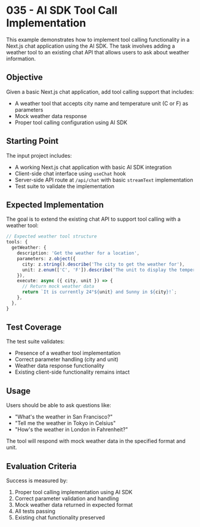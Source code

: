 # 035 - AI SDK Tool Call Implementation

This example demonstrates how to implement tool calling functionality in a Next.js chat application using the AI SDK. The task involves adding a weather tool to an existing chat API that allows users to ask about weather information.

## Objective

Given a basic Next.js chat application, add tool calling support that includes:
- A weather tool that accepts city name and temperature unit (C or F) as parameters
- Mock weather data response
- Proper tool calling configuration using AI SDK

## Starting Point

The input project includes:
- A working Next.js chat application with basic AI SDK integration
- Client-side chat interface using `useChat` hook
- Server-side API route at `/api/chat` with basic `streamText` implementation
- Test suite to validate the implementation

## Expected Implementation

The goal is to extend the existing chat API to support tool calling with a weather tool:

```typescript
// Expected weather tool structure
tools: {
  getWeather: {
    description: 'Get the weather for a location',
    parameters: z.object({
      city: z.string().describe('The city to get the weather for'),
      unit: z.enum(['C', 'F']).describe('The unit to display the temperature in'),
    }),
    execute: async ({ city, unit }) => {
      // Return mock weather data
      return `It is currently 24°${unit} and Sunny in ${city}!`;
    },
  },
}
```

## Test Coverage

The test suite validates:
- Presence of a weather tool implementation
- Correct parameter handling (city and unit)
- Weather data response functionality
- Existing client-side functionality remains intact

## Usage

Users should be able to ask questions like:
- "What's the weather in San Francisco?"
- "Tell me the weather in Tokyo in Celsius"
- "How's the weather in London in Fahrenheit?"

The tool will respond with mock weather data in the specified format and unit.

## Evaluation Criteria

Success is measured by:
1. Proper tool calling implementation using AI SDK
2. Correct parameter validation and handling
3. Mock weather data returned in expected format
4. All tests passing
5. Existing chat functionality preserved
